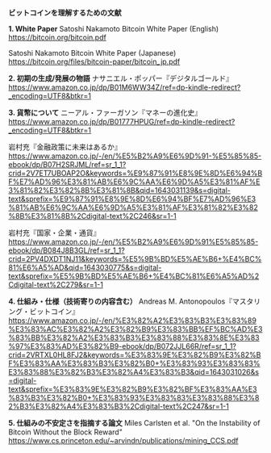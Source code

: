 **ビットコインを理解するための文献**

**1. White Paper**
Satoshi Nakamoto Bitcoin White Paper (English)
https://bitcoin.org/bitcoin.pdf

Satoshi Nakamoto Bitcoin White Paper (Japanese)
https://bitcoin.org/files/bitcoin-paper/bitcoin_jp.pdf

**2.  初期の生成/発展の物語**
ナサニエル・ポッパー『デジタルゴールド』
https://www.amazon.co.jp/dp/B01M6WW34Z/ref=dp-kindle-redirect?_encoding=UTF8&btkr=1

**3. 貨幣について**
ニーアル・ファーガソン『マネーの進化史』
https://www.amazon.co.jp/dp/B01777HPUG/ref=dp-kindle-redirect?_encoding=UTF8&btkr=1

岩村充『金融政策に未来はあるか』
https://www.amazon.co.jp/-/en/%E5%B2%A9%E6%9D%91-%E5%85%85-ebook/dp/B07H2SRJML/ref=sr_1_1?crid=2V7ET7UBOAP2O&keywords=%E9%87%91%E8%9E%8D%E6%94%BF%E7%AD%96%E3%81%AB%E6%9C%AA%E6%9D%A5%E3%81%AF%E3%81%82%E3%82%8B%E3%81%8B&qid=1643031139&s=digital-text&sprefix=%E9%87%91%E8%9E%8D%E6%94%BF%E7%AD%96%E3%81%AB%E6%9C%AA%E6%9D%A5%E3%81%AF%E3%81%82%E3%82%8B%E3%81%8B%2Cdigital-text%2C246&sr=1-1

岩村充『国家・企業・通貨』
https://www.amazon.co.jp/-/en/%E5%B2%A9%E6%9D%91%E5%85%85-ebook/dp/B084J8B3GL/ref=sr_1_1?crid=2PV4DXDT1NJ11&keywords=%E5%9B%BD%E5%AE%B6+%E4%BC%81%E6%A5%AD&qid=1643030775&s=digital-text&sprefix=%E5%9B%BD%E5%AE%B6+%E4%BC%81%E6%A5%AD%2Cdigital-text%2C279&sr=1-1

**4. 仕組み・仕様（技術寄りの内容含む）**
Andreas M. Antonopoulos『マスタリング・ビットコイン』
https://www.amazon.co.jp/-/en/%E3%82%A2%E3%83%B3%E3%83%89%E3%83%AC%E3%82%A2%E3%82%B9%E3%83%BB%EF%BC%AD%E3%83%BB%E3%82%A2%E3%83%B3%E3%83%88%E3%83%8E%E3%83%97%E3%83%AD%E3%82%B9-ebook/dp/B072JJL66R/ref=sr_1_1?crid=2VRTXL0HL8FJ2&keywords=%E3%83%9E%E3%82%B9%E3%82%BF%E3%83%AA%E3%83%B3%E3%82%B0+%E3%83%93%E3%83%83%E3%83%88%E3%82%B3%E3%82%A4%E3%83%B3&qid=1643031026&s=digital-text&sprefix=%E3%83%9E%E3%82%B9%E3%82%BF%E3%83%AA%E3%83%B3%E3%82%B0+%E3%83%93%E3%83%83%E3%83%88%E3%82%B3%E3%82%A4%E3%83%B3%2Cdigital-text%2C247&sr=1-1

**5. 仕組みの不安定さを指摘する論文**
Miles Carlsten et al. "On the Instability of Bitcoin Without the Block Reward"
https://www.cs.princeton.edu/~arvindn/publications/mining_CCS.pdf




